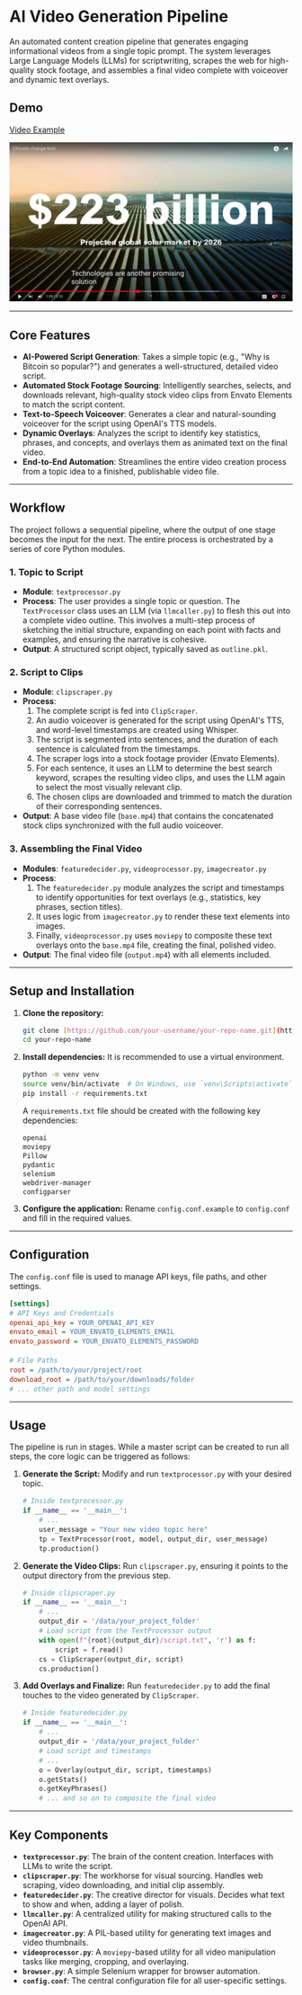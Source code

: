 # AI Video Generation Pipeline

An automated content creation pipeline that generates engaging informational videos from a single topic prompt. The system leverages Large Language Models (LLMs) for scriptwriting, scrapes the web for high-quality stock footage, and assembles a final video complete with voiceover and dynamic text overlays.

## Demo


[Video Example](https://www.youtube.com/watch?v=oPaLBVk3fXI)

![](Screenshot.png)

---

## Core Features

-   **AI-Powered Script Generation**: Takes a simple topic (e.g., "Why is Bitcoin so popular?") and generates a well-structured, detailed video script.
-   **Automated Stock Footage Sourcing**: Intelligently searches, selects, and downloads relevant, high-quality stock video clips from Envato Elements to match the script content.
-   **Text-to-Speech Voiceover**: Generates a clear and natural-sounding voiceover for the script using OpenAI's TTS models.
-   **Dynamic Overlays**: Analyzes the script to identify key statistics, phrases, and concepts, and overlays them as animated text on the final video.
-   **End-to-End Automation**: Streamlines the entire video creation process from a topic idea to a finished, publishable video file.

---

## Workflow

The project follows a sequential pipeline, where the output of one stage becomes the input for the next. The entire process is orchestrated by a series of core Python modules.

### 1. Topic to Script

-   **Module**: `textprocessor.py`
-   **Process**: The user provides a single topic or question. The `TextProcessor` class uses an LLM (via `llmcaller.py`) to flesh this out into a complete video outline. This involves a multi-step process of sketching the initial structure, expanding on each point with facts and examples, and ensuring the narrative is cohesive.
-   **Output**: A structured script object, typically saved as `outline.pkl`.

### 2. Script to Clips

-   **Module**: `clipscraper.py`
-   **Process**:
    1.  The complete script is fed into `ClipScraper`.
    2.  An audio voiceover is generated for the script using OpenAI's TTS, and word-level timestamps are created using Whisper.
    3.  The script is segmented into sentences, and the duration of each sentence is calculated from the timestamps.
    4.  The scraper logs into a stock footage provider (Envato Elements).
    5.  For each sentence, it uses an LLM to determine the best search keyword, scrapes the resulting video clips, and uses the LLM again to select the most visually relevant clip.
    6.  The chosen clips are downloaded and trimmed to match the duration of their corresponding sentences.
-   **Output**: A base video file (`base.mp4`) that contains the concatenated stock clips synchronized with the full audio voiceover.

### 3. Assembling the Final Video

-   **Modules**: `featuredecider.py`, `videoprocessor.py`, `imagecreator.py`
-   **Process**:
    1.  The `featuredecider.py` module analyzes the script and timestamps to identify opportunities for text overlays (e.g., statistics, key phrases, section titles).
    2.  It uses logic from `imagecreator.py` to render these text elements into images.
    3.  Finally, `videoprocessor.py` uses `moviepy` to composite these text overlays onto the `base.mp4` file, creating the final, polished video.
-   **Output**: The final video file (`output.mp4`) with all elements included.

---

## Setup and Installation

1.  **Clone the repository:**
    ```bash
    git clone [https://github.com/your-username/your-repo-name.git](https://github.com/your-username/your-repo-name.git)
    cd your-repo-name
    ```

2.  **Install dependencies:**
    It is recommended to use a virtual environment.
    ```bash
    python -m venv venv
    source venv/bin/activate  # On Windows, use `venv\Scripts\activate`
    pip install -r requirements.txt
    ```
    A `requirements.txt` file should be created with the following key dependencies:
    ```
    openai
    moviepy
    Pillow
    pydantic
    selenium
    webdriver-manager
    configparser
    ```

3.  **Configure the application:**
    Rename `config.conf.example` to `config.conf` and fill in the required values.

---

## Configuration

The `config.conf` file is used to manage API keys, file paths, and other settings.

```ini
[settings]
# API Keys and Credentials
openai_api_key = YOUR_OPENAI_API_KEY
envato_email = YOUR_ENVATO_ELEMENTS_EMAIL
envato_password = YOUR_ENVATO_ELEMENTS_PASSWORD

# File Paths
root = /path/to/your/project/root
download_root = /path/to/your/downloads/folder
# ... other path and model settings
```

---

## Usage

The pipeline is run in stages. While a master script can be created to run all steps, the core logic can be triggered as follows:

1.  **Generate the Script:**
    Modify and run `textprocessor.py` with your desired topic.
    ```python
    # Inside textprocessor.py
    if __name__ == '__main__':
        # ...
        user_message = "Your new video topic here"
        tp = TextProcessor(root, model, output_dir, user_message)
        tp.production()
    ```

2.  **Generate the Video Clips:**
    Run `clipscraper.py`, ensuring it points to the output directory from the previous step.
    ```python
    # Inside clipscraper.py
    if __name__ == '__main__':
        # ...
        output_dir = '/data/your_project_folder'
        # Load script from the TextProcessor output
        with open(f"{root}{output_dir}/script.txt", 'r') as f:
            script = f.read()
        cs = ClipScraper(output_dir, script)
        cs.production()
    ```

3.  **Add Overlays and Finalize:**
    Run `featuredecider.py` to add the final touches to the video generated by `ClipScraper`.
    ```python
    # Inside featuredecider.py
    if __name__ == '__main__':
        # ...
        output_dir = '/data/your_project_folder'
        # Load script and timestamps
        # ...
        o = Overlay(output_dir, script, timestamps)
        o.getStats()
        o.getKeyPhrases()
        # ... and so on to composite the final video
    ```
---

## Key Components

-   **`textprocessor.py`**: The brain of the content creation. Interfaces with LLMs to write the script.
-   **`clipscraper.py`**: The workhorse for visual sourcing. Handles web scraping, video downloading, and initial clip assembly.
-   **`featuredecider.py`**: The creative director for visuals. Decides what text to show and when, adding a layer of polish.
-   **`llmcaller.py`**: A centralized utility for making structured calls to the OpenAI API.
-   **`imagecreator.py`**: A PIL-based utility for generating text images and video thumbnails.
-   **`videoprocessor.py`**: A `moviepy`-based utility for all video manipulation tasks like merging, cropping, and overlaying.
-   **`browser.py`**: A simple Selenium wrapper for browser automation.
-   **`config.conf`**: The central configuration file for all user-specific settings.
